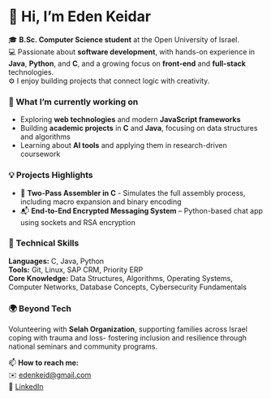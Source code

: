 # 👋 Hi, I’m Eden Keidar

🎓 **B.Sc. Computer Science student** at the Open University of Israel.  
💻 Passionate about **software development**, with hands-on experience in **Java**, **Python**, and **C**, and a growing focus on **front-end** and **full-stack** technologies.  
⚙️ I enjoy building projects that connect logic with creativity.


### 🧠 What I’m currently working on
- Exploring **web technologies** and modern **JavaScript frameworks**  
- Building **academic projects** in **C** and **Java**, focusing on data structures and algorithms  
- Learning about **AI tools** and applying them in research-driven coursework  


### 💡 Projects Highlights
- 🧩 **Two-Pass Assembler in C** - Simulates the full assembly process, including macro expansion and binary encoding  
- 📬 **End-to-End Encrypted Messaging System** – Python-based chat app using sockets and RSA encryption  


### 🧰 Technical Skills
**Languages:** C, Java, Python  
**Tools:** Git, Linux, SAP CRM, Priority ERP  
**Core Knowledge:** Data Structures, Algorithms, Operating Systems, Computer Networks, Database Concepts, Cybersecurity Fundamentals  


### 🌍 Beyond Tech
Volunteering with **Selah Organization**, supporting families across Israel coping with trauma and loss- fostering inclusion and resilience through national seminars and community programs.  


📫 **How to reach me:**  
✉️ [edenkeid@gmail.com](mailto:edenkeid@gmail.com)  
💼 [LinkedIn](https://www.linkedin.com/in/eden-keidar-05b719185)  

